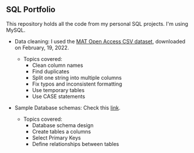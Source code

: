 ## **SQL Portfolio**

This repository holds all the code from my personal SQL projects. I'm using MySQL.

- Data cleaning: I used the [MAT Open Access CSV dataset](https://github.com/metmuseum/openaccess), downloaded on February, 19, 2022.

    - Topics covered:
        - Clean column names
        - Find duplicates
        - Split one string into multiple columns
        - Fix typos and inconsistent formatting
        - Use temporary tables
        - Use CASE statements

- Sample Database schemas: Check this [link](/database-schemas/README-dbsch.md).

    - Topics covered:
        - Database schema design
        - Create tables a columns
        - Select Primary Keys
        - Define relationships between tables